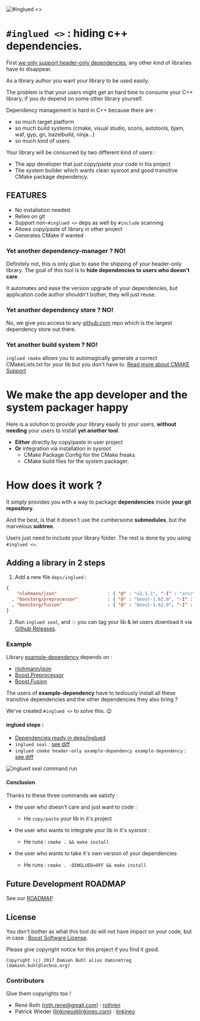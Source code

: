 ![#inglued <>](doc/logo.png)

# `#inglued <>` : hiding c++ dependencies.
First [we only support header-only dependencies](doc/rationale/WHY_HEADER_ONLY.md), any other kind of libraries have to disappear.

As a library author you want your library to be used easily. 

The problem is that your users might get an hard time to consume your C++ library, if you do depend on some other library yourself.

Dependency management is hard in C++ because there are :
  - so much target platform
  - so much build systems (cmake, visual studio, scons, autotools, bjam, waf, gyp, gn, bazelbuild, ninja...)
  - so much kind of users

Your library will be consumed by two different kind of users :
  - The app developer that just copy/paste your code in his project
  - The system builder which wants clean sysroot and good transitive CMake package dependency.

## FEATURES
  * No installation needed
  * Relies on git
  * Support non-`#inglued <>` deps as well by `#include` scanning
  * Allows copy/paste of library in other project
  * Generates CMake if wanted

### Yet another dependency-manager ? NO!
Definitely not, this is only glue to ease the shipping of your header-only library. The goal of this tool is to **hide dependencies to users who doesn't care**.

It automates and ease the version upgrade of your dependencies, but application code author shouldn't bother, they will just reuse.

### Yet another dependency store ? NO!
No, we give you access to any [github.com](https://github.com/) repo which is the largest dependency store out there.

### Yet another build system ? NO!
`inglued cmake` allows you to automagically generate a correct CMakeLists.txt for your lib but you don't have to.
[Read more about CMAKE Support](doc/CMAKE_SUPPORT.md)

# We make the app developer and the system packager happy
Here is a solution to provide your library easily to your users, **without needing** your users to install **yet another tool**.

  - **Either** directly by copy/paste in user project
  - **Or** integration via installation in sysroot
    * CMake Package Config for the CMake freaks
    * CMake build files for the system packager.

# How does it work ?
It simply provides you with a way to package **dependencies** inside **your git repository**. 

And the best, is that it doesn't use the cumbersome **submodules**, but the marvelous **subtree**.

Users just need to include your library folder. The rest is done by you using `#inglued <>`.

## Adding a library in 2 steps

  1. Add a new file `deps/inglued` : 
 
```json
{
    "nlohmann/json"                   : { "@" : "v2.1.1", "-I" : "src/" }
  , "boostorg/preprocessor"           : { "@" : "boost-1.62.0", "-I" : "include/" }
  , "boostorg/fusion"                 : { "@" : "boost-1.62.0", "-I" : "include/" }
}
```

  2. Run `inglued seal`, and :boom: you can tag your lib & let users download it via [Github Releases](https://help.github.com/articles/creating-releases/).


### Example
Library [example-dependency](https://github.com/header-only/example-dependency) depends on : 

  * [nlohmann/json](https://github.com/nlohmann/json)
  * [Boost.Preprocessor](https://github.com/boostorg/preprocessor)
  * [Boost.Fusion](https://github.com/boostorg/fusion)

The users of **example-dependency** have to tediously install all these transitive dependencies and the other dependencies they also bring ? 

We've created `#inglued <>` to solve this. :wink:

#### inglued steps :
  * [Dependencies ready in deps/inglued](https://github.com/header-only/example-dependency/tree/list-your-deps)
  * `inglued seal` : [see diff](https://github.com/header-only/example-dependency/compare/list-your-deps...ran-inglued-seal)
  * `inglued cmake header-only example-dependency example-dependency` : [see diff](https://github.com/header-only/example-dependency/compare/ran-inglued-seal...ran-inglued-cmake)

![inglued seal command run](doc/glue-seal-example.gif)

#### Conclusion
Thanks to these three commands we satisfy :
  - the user who doesn't care and just want to code : 
    * He `copy/paste` your lib in it's project

  - the user who wants to integrate your lib in it's sysroot :
    * He runs : `cmake . && make install`

  - the user who wants to take it's own version of your dependencies 
    * He runs : `cmake . -DINGLUED=OFF && make install`

## Future Development ROADMAP
See our [ROADMAP](./ROADMAP.md)

## License
You don't bother as what this tool do will not have impact on your code, but in case : [Boost Software License](./LICENSE).

Please give copyright notice for this project if you find it good.

```
Copyright (c) 2017 Damien Buhl alias daminetreg (damien.buhl@lecbna.org)
```

### Contributors
Give them copyrights too !

- René Roth (roth.rene@gmail.com) : [rothren](https://github.com/rothren)
- Patrick Wieder (linkineo@linkineo.com) : [linkineo](https://github.com/linkineo)
